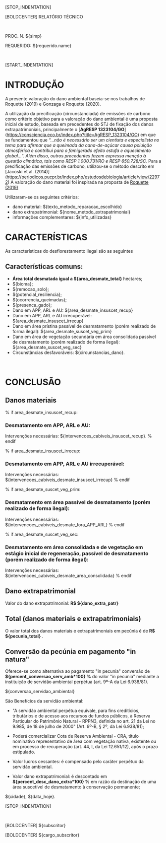 [STOP_INDENTATION]


[BOLDCENTER] RELATÓRIO TÉCNICO

&nbsp;
&nbsp;

PROC. N. ${simp}

REQUERIDO: ${requerido.name}


&nbsp;
&nbsp;


[START_INDENTATION] 

# INTRODUÇÃO

A presente valoração do dano ambiental baseia-se nos trabalhos de Roquette (2019) e Gonzaga e Roquette (2020).

A utilização da precificação (circunstanciada) de emissões de carbono como critério objetivo para a valoração do dano ambiental é uma proposta inicial de estudo, baseada em precedentes do STJ de fixação dos danos extrapatrimoniais, principalmente o [**AgRESP 1323104/GO**] (https://consciencia.eco.br/index.php?title=AgRESP_1323104/GO) em que se fundamentou que *“...não é necessário ser um cientista e especialista no tema para afirmar que a queimada da cana-de-açúcar causa poluição atmosférica e contribui para o famigerado efeito estufa e aquecimento global...”. Além disso, outros precedentes fazem expressa menção à questão climática, tais como RESP 1.000.731/RO e RESP 650.728/SC.*
      Para a precificação das emissões de carbono, utilizou-se o método descrito em [Jacoski et al. (2014)] (https://periodicos.pucpr.br/index.php/estudosdebiologia/article/view/22972)
      A valoração do dano material foi inspirada na proposta de [Roquette (2019)](http://ucs.br/etc/revistas/index.php/direitoambiental/article/view/7981)

Utilizaram-se os seguintes critérios:

-  dano material: ${texto_metodo_reparacao_escolhido}
-  dano extrapatrimonial: ${nome_metodo_extrapatrimonial}
- informações complementares:  ${info_utilizadas}
  
# CARACTERÍSTICAS  
  
As características do desflorestamento ilegal são as seguintes

## Características comuns:

-  **Área total desmatada igual a  ${area_desmate_total}** hectares;
-  ${bioma};
-  ${remocao_solo};
-  ${potencial_resiliencia};
-  ${ocorrencia_queimadas};
-  ${presenca_gado};
-  Dano em APP, ARL e AU:  ${area_desmate_insuscet_recup}
-  Dano em APP, ARL e AU irrecuperável: ${area_desmate_insuscet_irrecup}
-  Dano em área prístina passível de desmatamento (porém realizado de forma ilegal):  ${area_desmate_suscet_veg_prim}
-  Dano em área de vegetação secundária em área consolidada passível de desmatamento (porém realizado de forma ilegal): ${area_desmate_suscet_veg_sec}
-  Circunstâncias desfavoráveis: ${circunstancias_dano}.

&nbsp;
&nbsp;
&nbsp;

# CONCLUSÃO

## Danos materiais
% if area_desmate_insuscet_recup:
### Desmatamento em APP, ARL e AU: 
Intervenções necessárias: ${intervencoes_cabiveis_insuscet_recup}.
% endif

% if area_desmate_insuscet_irrecup:
### Desmatamento em APP, ARL e AU irrecuperável: 
Intervenções necessárias: ${intervencoes_cabiveis_desmate_insuscet_irrecup}
% endif

% if area_desmate_suscet_veg_prim:
### Desmatamento em área passível de desmatamento (porém realizado de forma ilegal):
Intervenções necessárias: ${intervencoes_cabiveis_desmate_fora_APP_ARL}
% endif

% if area_desmate_suscet_veg_sec:
### Desmatamento em área consolidada e de vegetação em estágio inicial de regeneração, passível de desmatamento (porém realizado de forma ilegal):
Intervenções necessárias: ${intervencoes_cabiveis_desmate_area_consolidada}
% endif

## Dano extrapatrimonial
Valor do dano extrapatrimonial: **R$ ${dano_extra_patr}**

## Total (danos materiais e extrapatrimoniais)
O valor total dos danos materiais e extrapatrimoniais em pecúnia é de **R$ ${pecunia_total}** .

## Conversão da pecúnia em pagamento "in natura"

Oferece-se como alternativa ao pagamento "in pecunia" conversão de **${percent_conversao_serv_amb*100} %** do valor "in pecunia" mediante a instituição de servidão ambiental perpétua (art. 9º-A da Lei 6.938/81).

${conversao_servidao_ambiental}

São Benefícios da servidão ambiental:

- "A servidão ambiental perpétua equivale, para fins creditícios, tributários e de acesso aos recursos de fundos públicos, à Reserva Particular do Patrimônio Natural - RPPN3, definida no art. 21 da Lei no 9.985, de 18 de julho de 2000" (Art. 9º-B, § 2º, da Lei 6.938/81);

- Poderá comercializar Cota de Reserva Ambiental - CRA, título nominativo representativo de área com vegetação nativa, existente ou em processo de recuperação (art. 44, I, da Lei 12.651/12), após o prazo estipulado.

- Valor lucros cessantes: é compensado pelo caráter perpétuo da servidão ambiental.

- Valor dano extrapatrimonial: é descontado em  **${percent_desc_dano_extra*100} %**
em razão da destinação de uma área suscetível de desmatamento à conservação permanente;

${cidade}, ${data_hoje}.

[STOP_INDENTATION]

&nbsp;
&nbsp;

[BOLDCENTER] ${subscritor}

[BOLDCENTER] ${cargo_subscritor}